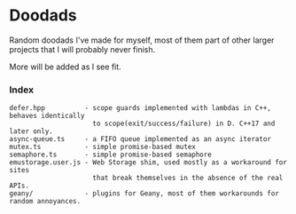 Doodads
=======

Random doodads I've made for myself, most of them part of
other larger projects that I will probably never finish.

More will be added as I see fit.


### Index ###

```
defer.hpp          - scope guards implemented with lambdas in C++, behaves identically
                     to scope(exit/success/failure) in D. C++17 and later only.
async-queue.ts     - a FIFO queue implemented as an async iterator
mutex.ts           - simple promise-based mutex
semaphore.ts       - simple promise-based semaphore
emustorage.user.js - Web Storage shim, used mostly as a workaround for sites
                     that break themselves in the absence of the real APIs.
geany/             - plugins for Geany, most of them workarounds for random annoyances.
```
